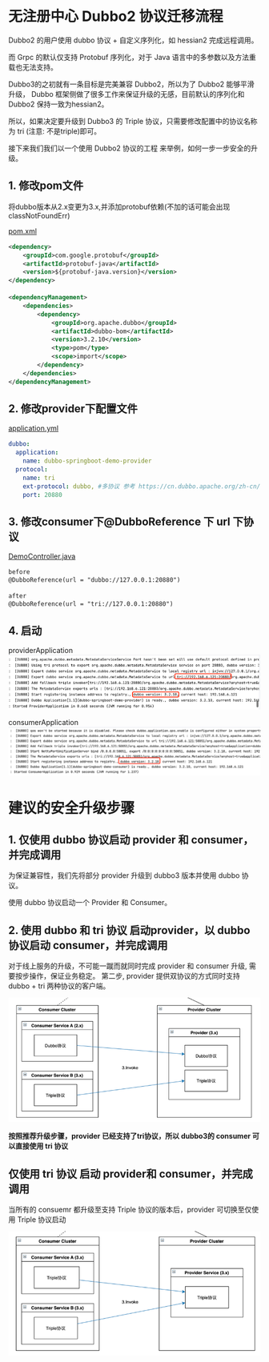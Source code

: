 # 无注册中心 Dubbo2 协议迁移流程

Dubbo2 的用户使用 dubbo 协议 + 自定义序列化，如 hessian2 完成远程调用。

而 Grpc 的默认仅支持 Protobuf 序列化，对于 Java 语言中的多参数以及方法重载也无法支持。

Dubbo3的之初就有一条目标是完美兼容 Dubbo2，所以为了 Dubbo2 能够平滑升级， Dubbo 框架侧做了很多工作来保证升级的无感，目前默认的序列化和
Dubbo2 保持一致为hessian2。

所以，如果决定要升级到 Dubbo3 的 Triple 协议，只需要修改配置中的协议名称为 tri (注意: 不是triple)即可。

接下来我们我们以一个使用 Dubbo2 协议的工程 来举例，如何一步一步安全的升级。

## 1. 修改pom文件

将dubbo版本从2.x变更为3.x,并添加protobuf依赖(不加的话可能会出现classNotFoundErr)

[pom.xml](pom.xml)

```xml
<dependency>
    <groupId>com.google.protobuf</groupId>
    <artifactId>protobuf-java</artifactId>
    <version>${protobuf-java.version}</version>
</dependency>

<dependencyManagement>
    <dependencies>
        <dependency>
            <groupId>org.apache.dubbo</groupId>
            <artifactId>dubbo-bom</artifactId>
            <version>3.2.10</version>
            <type>pom</type>
            <scope>import</scope>
        </dependency>
    </dependencies>
</dependencyManagement>
```

## 2. 修改provider下配置文件

[application.yml](dubbo-spring-boot-provider%2Fsrc%2Fmain%2Fresources%2Fapplication.yml)

```yaml
dubbo:
  application:
    name: dubbo-springboot-demo-provider
  protocol:
    name: tri
    ext-protocol: dubbo, #多协议 参考 https://cn.dubbo.apache.org/zh-cn/overview/tasks/protocols/multi-protocols/
    port: 20880
```

## 3. 修改consumer下@DubboReference 下 url 下协议

[DemoController.java](dubbo-spring-boot-consumer%2Fsrc%2Fmain%2Fjava%2Fio%2Fdaocloud%2Fcontroller%2FDemoController.java)

```
before
@DubboReference(url = "dubbo://127.0.0.1:20880")

after
@DubboReference(url = "tri://127.0.0.1:20880")
```

## 4. 启动

providerApplication
![provier1.png](tool/provider1.png)

consumerApplication
![consumer1.png](tool/consumer1.png)

# 建议的安全升级步骤

## 1. 仅使用 dubbo 协议启动 provider 和 consumer，并完成调用

为保证兼容性，我们先将部分 provider 升级到 dubbo3 版本并使用 dubbo 协议。

使用 dubbo 协议启动一个 Provider 和 Consumer。

## 2. 使用 dubbo 和 tri 协议 启动provider，以 dubbo 协议启动 consumer，并完成调用

对于线上服务的升级，不可能一蹴而就同时完成 provider 和 consumer 升级, 需要按步操作，保证业务稳定。 第二步, provider 提供双协议的方式同时支持 dubbo + tri 两种协议的客户端。

![img.png](tool/img.png)

**按照推荐升级步骤，provider 已经支持了tri协议，所以 dubbo3的 consumer 可以直接使用 tri 协议**

## 仅使用 tri 协议 启动 provider和 consumer，并完成调用

当所有的 consuemr 都升级至支持 Triple 协议的版本后，provider 可切换至仅使用 Triple 协议启动

![img_1.png](tool/img_1.png)